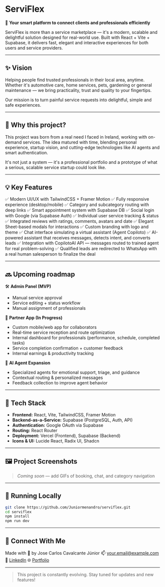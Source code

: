 # ServiFlex

🚀 **Your smart platform to connect clients and professionals efficiently**

ServiFlex is more than a service marketplace — it's a modern, scalable and delightful solution designed for real-world use. Built with React + Vite + Supabase, it delivers fast, elegant and interactive experiences for both users and service providers.

---

## ✨ Vision

Helping people find trusted professionals in their local area, anytime. Whether it's automotive care, home services, pets, gardening or general maintenance — we bring practicality, trust and quality to your fingertips.

Our mission is to turn painful service requests into delightful, simple and safe experiences.

---

## 🧠 Why this project?

This project was born from a real need I faced in Ireland, working with on-demand services. The idea matured with time, blending personal experience, startup vision, and cutting-edge technologies like AI agents and smart authentication.

It's not just a system — it's a professional portfolio and a prototype of what a serious, scalable service startup could look like.

---

## 💡 Key Features

✅ Modern UI/UX with TailwindCSS + Framer Motion
✅ Fully responsive experience (desktop/mobile)
✅ Category and subcategory routing with deep links
✅ Smart appointment system with Supabase DB
✅ Social login with Google (via Supabase Auth)
✅ Individual user service tracking & status
✅ Integrated reviews with ratings, comments, avatars and date
✅ Elegant Sheet-based modals for interactions
✅ Custom branding with logo and theme
✅ Chat interface simulating a virtual assistant (Agent Copiloto)
✅ AI-powered assistant that receives messages, detects intent, and converts leads
✅ Integration with CopilotoAI API — messages routed to trained agent for real problem-solving
✅ Qualified leads are redirected to WhatsApp with a real human salesperson to finalize the deal

---

## 🔜 Upcoming roadmap

🛠️ **Admin Panel (MVP)**

* Manual service approval
* Service editing + status workflow
* Manual assignment of professionals

📲 **Partner App (In Progress)**

* Custom mobile/web app for collaborators
* Real-time service reception and route optimization
* Internal dashboard for professionals (performance, schedule, completed tasks)
* Service completion confirmation + customer feedback
* Internal earnings & productivity tracking

💬 **AI Agent Expansion**

* Specialized agents for emotional support, triage, and guidance
* Contextual routing & personalized messages
* Feedback collection to improve agent behavior

---

## 🔧 Tech Stack

* **Frontend:** React, Vite, TailwindCSS, Framer Motion
* **Backend-as-a-Service:** Supabase (PostgreSQL, Auth, API)
* **Authentication:** Google OAuth via Supabase
* **Routing:** React Router
* **Deployment:** Vercel (Frontend), Supabase (Backend)
* **Icons & UI:** Lucide React, Radix UI, Shadcn

---

## 🖼️ Project Screenshots

> *Coming soon* — add GIFs of booking, chat, and category navigation

---

## 🚀 Running Locally

```bash
git clone https://github.com/Juniormenandro/serviflex.git
cd serviflex
npm install
npm run dev
```
---

## 🤝 Connect With Me

Made with 💚 by Jose Carlos Cavalcante Júnior
📫 [your.email@example.com](jojuniorjo@gmail.com)
🔗 [LinkedIn](https://www.linkedin.com/in/juniormenandro/)
🌐 [Portfolio](https://yourwebsite.com)

---

> This project is constantly evolving. Stay tuned for updates and new features!
